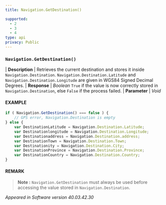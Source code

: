 ```yaml
---
title: Navigation.GetDestination()

supported:
  - 2
  - 3
  - 4
type: api
privacy: Public
---
```


### `Navigation.GetDestination()`

| **Description** | Retrieves the current destination and stores it inside `Navigation.Destination`.  `Navigation.Destination.Latitude` and `Navigation.Destination.Longitude` are given in WGS84 Signed Decimal Degrees.
| **Response** | *Boolean*  `True` if the value is now correctly stored in `Navigation.Destination`, else `False` if the process failed.
| **Parameter**   | *Void*

#### EXAMPLE

```javascript
if ( Navigation.GetDestination() === false ) {
	// GPS error, Navigation.Destination is empty
} else {
	var DestinationLatitude = Navigation.Destination.Latitude;
	var Destinationlongitude = Navigation.Destination.Longitude;
	var Destinationaddress = Navigation.Destination.address;
	var DestinationTown = Navigation.Destination.Town;
	var Destinationity = Navigation.Destination.City;
	var DestinationProvince = Navigation.Destination.Province;
	var DestinationCountry = Navigation.Destination.Country;
}
```

#### REMARK

>**Note :** `Navigation.GetDestination` must always be used before accessing the value stored in `Navigation.Destination`.

*Appeared in Software version 40.03.42.30*